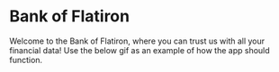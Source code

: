 # Bank of Flatiron

Welcome to the Bank of Flatiron, where you can trust us with all your financial
data! Use the below gif as an example of how the app should function.